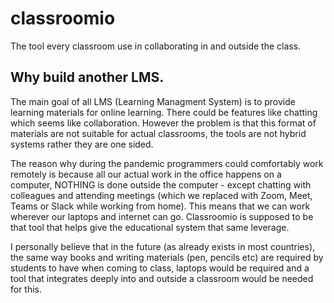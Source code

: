 # classroomio

The tool every classroom use in collaborating in and outside the class. 

## Why build another LMS.

The main goal of all LMS (Learning Managment System) is to provide learning materials for online learning. There could be features like chatting which seems like collaboration. However the problem is that this format of materials are not suitable for actual classrooms, the tools are not hybrid systems rather they are one sided.

The reason why during the pandemic programmers could comfortably work remotely is because all our actual work in the office happens on a computer, NOTHING is done outside the computer - except chatting with colleagues and attending meetings (which we replaced with Zoom, Meet, Teams or Slack while working from home). This means that we can work wherever our laptops and internet can go. Classroomio is supposed to be that tool that helps give the educational system that same leverage.

I personally believe that in the future (as already exists in most countries), the same way books and writing materials (pen, pencils etc) are required by students to have when coming to class, laptops would be required and a tool that integrates deeply into and outside a classroom would be needed for this.

